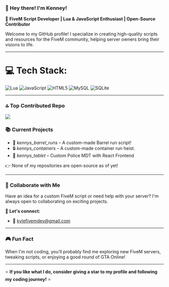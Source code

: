 ### 👋 Hey there! I'm Kenney!

🚀 **FiveM Script Developer | Lua & JavaScript Enthusiast | Open-Source Contributor**

Welcome to my GitHub profile! I specialize in creating high-quality scripts and resources for the FiveM community, helping server owners bring their visions to life.

---

# 💻 Tech Stack:
 ![Lua](https://img.shields.io/badge/lua-%232C2D72.svg?style=for-the-badge&logo=lua&logoColor=white) ![JavaScript](https://img.shields.io/badge/javascript-%23323330.svg?style=for-the-badge&logo=javascript&logoColor=%23F7DF1E) ![HTML5](https://img.shields.io/badge/html5-%23E34F26.svg?style=for-the-badge&logo=html5&logoColor=white) ![MySQL](https://img.shields.io/badge/mysql-4479A1.svg?style=for-the-badge&logo=mysql&logoColor=white) ![SQLite](https://img.shields.io/badge/sqlite-%2307405e.svg?style=for-the-badge&logo=sqlite&logoColor=white)

---

### 🔝 Top Contributed Repo
 ![](https://github-contributor-stats.vercel.app/api?username=itsLawd&limit=5&theme=dark&combine_all_yearly_contributions=true)
 
 

### 📚 **Current Projects**
- 🌟 *kennys_barrel_runs* – A custom-made Barrel run script!
- 🔒 *kennys_containers* – A custom-made container run heist.
- 🚓 *kennys_tablet* – Custom Police MDT with React Frontend

👉 None of my repositories are open-source as of yet!

---

### 🤝 **Collaborate with Me**
Have an idea for a custom FiveM script or need help with your server? I'm always open to collaborating on exciting projects.

💬 **Let's connect:**
- 📧 kylefivemdev@gmail.com

---

### 🎮 **Fun Fact**
When I'm not coding, you’ll probably find me exploring new FiveM servers, tweaking scripts, or enjoying a good round of GTA Online!

---

⭐ **If you like what I do, consider giving a star to my profile and following my coding journey!** ⭐

<!-- Proudly created with GPRM ( https://gprm.itsvg.in ) -->
 
 <picture>
   <source media="(prefers-color-scheme: dark)" srcset="https://raw.githubusercontent.com/tobiasmeyhoefer/tobiasmeyhoefer/output/github-snake-dark.svg" />
